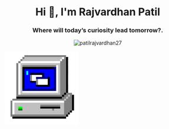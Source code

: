 
<h1 align="center">Hi 👋, I'm Rajvardhan Patil</h1>
<h3 align="center">Where will today’s curiosity lead tomorrow?.</h3>

<p align="center">
    <img src="https://komarev.com/ghpvc/?username=wimpywarlord&label=Profile%20views&color=0e75b6&style=flat" alt="patilrajvardhan27" />
    <p align="center"> 
</p>
<img  align="center" src="https://github.com/Srezzx/Srezzx/blob/master/Assets/PC.gif" width="200">



